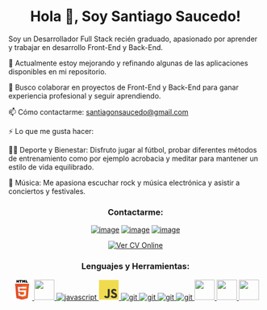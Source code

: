 <h1 align="center">Hola 👋, Soy Santiago Saucedo! </h1>


Soy un Desarrollador Full Stack recién graduado, apasionado por aprender y trabajar en desarrollo Front-End y Back-End.

🔭 Actualmente estoy mejorando y refinando algunas de las aplicaciones disponibles en mi repositorio.

🤝 Busco colaborar en proyectos de Front-End y Back-End para ganar experiencia profesional y seguir aprendiendo.

📫 Cómo contactarme: santiagonsaucedo@gmail.com

⚡ Lo que me gusta hacer:

🤸‍♂️ Deporte y Bienestar: Disfruto jugar al fútbol, probar diferentes métodos de entrenamiento como por ejemplo acrobacia y meditar para mantener un estilo de vida equilibrado.

🎈 Música: Me apasiona escuchar rock y música electrónica y asistir a conciertos y festivales.

<h3 align="center">Contactarme:</h3>
<div align="center">

[![image](https://img.shields.io/badge/LinkedIn-0077B5?style=for-the-badge&logo=linkedin&logoColor=white)](https://www.linkedin.com/in/santiago--saucedo)
[![image](https://img.shields.io/badge/Instagram-E4405F?style=for-the-badge&logo=instagram&logoColor=white)](https://www.instagram.com/santisauced0/)
[![image](https://img.shields.io/badge/Gmail-D14836?style=for-the-badge&logo=gmail&logoColor=white)](mailto:santiagonsaucedo@gmail.com)
<div>
 <a href="https://santisaucedo.github.io/Presentacion/">
    <img src="https://img.shields.io/badge/Ver_CV-Online-4cbbf7?style=for-the-badge&logo=github" alt="Ver CV Online">
  </a>
</div>
</div>



<h3 align="center">Lenguajes y Herramientas:</h3>

<p align="center"> 
      
<a href="https://www.w3.org/html/" target="_blank"> 
<img src="https://raw.githubusercontent.com/devicons/devicon/master/icons/html5/html5-original-wordmark.svg" alt="html5" width="40" height="40"/> 
</a>

 <a href="https://cdn.jsdelivr.net" target="_blank">
 <img src="https://cdn.jsdelivr.net/gh/devicons/devicon@latest/icons/css3/css3-original.svg" width="40" height="40"/>
 </a>
      
<a href="https://cdn.jsdelivr.net" target="_blank"> 
<img src="https://cdn.jsdelivr.net/gh/devicons/devicon@latest/icons/java/java-original-wordmark.svg" alt="javascript" width="40" height="40"/>
 </a>

<a href="https://developer.mozilla.org/en-US/docs/Web/JavaScript" target="_blank"> 
<img src="https://raw.githubusercontent.com/devicons/devicon/master/icons/javascript/javascript-original.svg" alt="javascript" width="40" height="40"/> 
 </a> 
  
<a href="https://git-scm.com/" target="_blank"> 
<img src="https://www.vectorlogo.zone/logos/git-scm/git-scm-icon.svg" alt="git" width="40" height="40"/> 
<a>
  
<a href="https://cdn.jsdelivr.net" target="_blank"> 
<img src="https://cdn.jsdelivr.net/gh/devicons/devicon@latest/icons/bootstrap/bootstrap-original-wordmark.svg" alt="git" width="40" height="40"/>
</a>

<a href="https://cdn.jsdelivr.net" target="_blank">
<img src="https://cdn.jsdelivr.net/gh/devicons/devicon@latest/icons/mysql/mysql-original-wordmark.svg" alt="git" width="40" height="40"/>
</a>       

 <a href="https://cdn.jsdelivr.net" target="_blank">
 <img src="https://cdn.jsdelivr.net/gh/devicons/devicon@latest/icons/canva/canva-original.svg" alt="git" width="40" height="40"/>
</a>        
 
<a href="https://cdn.jsdelivr.net" target="_blank">
<img src="https://cdn.jsdelivr.net/gh/devicons/devicon@latest/icons/postman/postman-original.svg" width="40" height="40"/>
</a>

<a href="https://cdn.jsdelivr.net" target="_blank">
<img src="https://cdn.jsdelivr.net/gh/devicons/devicon@latest/icons/vscode/vscode-original-wordmark.svg" width="40" height="40"/>
</a>           

<a href="https://cdn.jsdelivr.net" target="_blank">
<img src="https://cdn.jsdelivr.net/gh/devicons/devicon@latest/icons/eclipse/eclipse-original.svg" width="40" height="40" />          
</a> 

       
</p>




